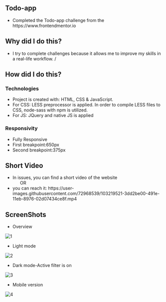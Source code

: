 ## Todo-app
<ul>
<li>Completed the Todo-app challenge from the https://www.frontendmentor.io </li>
 </ul>
 
 ## Why did I do this?
 <ul>
<li>I try to complete challenges because it allows me to improve my skills in a real-life workflow. /</li>
 </ul>
 
 ## How did I do this?
 ### Technologies
<ul>
<li>Project is created with: HTML, CSS & JavaScript.</li>
<li>For CSS: LESS preprocessor is applied. In order to compile LESS files to CSS, node-sass with npm is utilized.</li>
<li>For JS: JQuery and native JS is applied</li>
 </ul>
 
 ### Responsivity
<ul>
<li>Fully Responsive</li>
<li>First breakpoint:650px </li> 
<li>Second breakpoint:375px </li>
</ul>

## Short Video
<ul>
<li>In issues, you can find a short video of the website </li>
&nbsp &nbsp &nbsp OR
<li>you can reach it: https://user-images.githubusercontent.com/72968539/103219521-3dd2be00-491e-11eb-8976-02d07434ce8f.mp4</li>
</ul>

## ScreenShots
<ul>
<li>Overview</li>
</ul>

![1](https://user-images.githubusercontent.com/72968539/103219840-116b7180-491f-11eb-9c9e-5b618c4bfaa7.jpg)


<ul>
<li>Light mode</li>
</ul>
 
![2](https://user-images.githubusercontent.com/72968539/103219919-395ad500-491f-11eb-9384-b6c5ae3a5284.png)


<ul>
<li>Dark mode-Active filter is on</li>
</ul>
 
![3](https://user-images.githubusercontent.com/72968539/103219947-4b3c7800-491f-11eb-8abe-c26ed49d5b1c.png)

<ul>
<li>Mobile version</li>
</ul>

![4](https://user-images.githubusercontent.com/72968539/103219974-60190b80-491f-11eb-9026-eaea857bad18.png)

